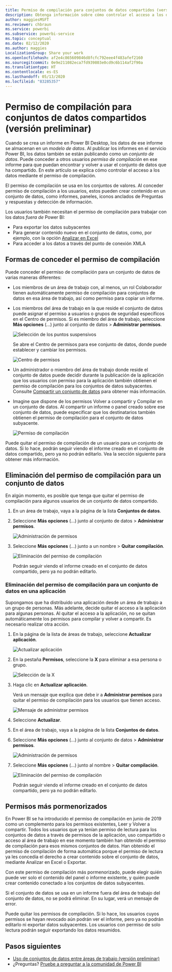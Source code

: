 ```yaml
---
title: Permiso de compilación para conjuntos de datos compartidos (versión preliminar)
description: Obtenga información sobre cómo controlar el acceso a los datos mediante el permiso de compilación.
author: maggiesMSFT
ms.reviewer: chbraun
ms.service: powerbi
ms.subservice: powerbi-service
ms.topic: conceptual
ms.date: 02/12/2020
ms.author: maggies
LocalizationGroup: Share your work
ms.openlocfilehash: af2e4c865609846d8fcfc792eee4f483afef2160
ms.sourcegitcommit: 0e9e211082eca7fd939803e0cd9c6b114af2f90a
ms.translationtype: HT
ms.contentlocale: es-ES
ms.lasthandoff: 05/13/2020
ms.locfileid: "83285357"
---
```

# <a name="build-permission-for-shared-datasets-preview"></a>Permiso de compilación para conjuntos de datos compartidos (versión preliminar)

Cuando se crea un informe en Power BI Desktop, los datos de ese informe se almacenan en un *modelo de datos*. Al publicar los informes en el servicio Power BI, los datos también se están publicando como un *conjunto de datos*. Puede conceder a otros usuarios *permiso de compilación* en ese informe para que puedan encontrar y volver a usar el conjunto de datos que ha compartido. En este artículo se explica cómo controlar el acceso a los datos mediante el permiso de compilación.

El permiso de compilación se usa en los conjuntos de valores. Al conceder permiso de compilación a los usuarios, estos pueden crear contenido en un conjunto de datos, como informes, paneles, iconos anclados de Preguntas y respuestas y detección de información. 

Los usuarios también necesitan el permiso de compilación para trabajar con los datos *fuera de* Power BI:

- Para exportar los datos subyacentes
- Para generar contenido nuevo en el conjunto de datos, como, por ejemplo, con la opción [Analizar en Excel](../collaborate-share/service-analyze-in-excel.md)
- Para acceder a los datos a través del punto de conexión XMLA

## <a name="ways-to-give-build-permission"></a>Formas de conceder el permiso de compilación

Puede conceder el permiso de compilación para un conjunto de datos de varias maneras diferentes:

- Los miembros de un área de trabajo con, al menos, un rol Colaborador tienen automáticamente permiso de compilación para conjuntos de datos en esa área de trabajo, así como permiso para copiar un informe.
 
- Los miembros del área de trabajo en la que reside el conjunto de datos puede asignar el permiso a usuarios o grupos de seguridad específicos en el Centro de permisos. Si es miembro del área de trabajo, seleccione **Más opciones** (...) junto al conjunto de datos > **Administrar permisos**.

    ![Selección de los puntos suspensivos](media/service-datasets-build-permissions/power-bi-dataset-permissions-new-look.png)

    Se abre el Centro de permisos para ese conjunto de datos, donde puede establecer y cambiar los permisos.

    ![Centro de permisos](media/service-datasets-build-permissions/power-bi-dataset-remove-permissions-no-callouts.png)

- Un administrador o miembro del área de trabajo donde reside el conjunto de datos puede decidir durante la publicación de la aplicación que los usuarios con permiso para la aplicación también obtienen el permiso de compilación para los conjuntos de datos subyacentes. Consulte [Compartir un conjunto de datos](service-datasets-share.md) para obtener más información.

- Imagine que dispone de los permisos Volver a compartir y Compilar en un conjunto de datos. Al compartir un informe o panel creado sobre ese conjunto de datos, puede especificar que los destinatarios también obtienen el permiso de compilación para el conjunto de datos subyacente.

    ![Permiso de compilación](media/service-datasets-build-permissions/power-bi-share-report-allow-users.png)

Puede quitar el permiso de compilación de un usuario para un conjunto de datos. Si lo hace, podrán seguir viendo el informe creado en el conjunto de datos compartido, pero ya no podrán editarlo. Vea la sección siguiente para obtener más información.

## <a name="remove-build-permission-for-a-dataset"></a>Eliminación del permiso de compilación para un conjunto de datos

En algún momento, es posible que tenga que quitar el permiso de compilación para algunos usuarios de un conjunto de datos compartido. 

1. En un área de trabajo, vaya a la página de la lista **Conjuntos de datos**. 
1. Seleccione **Más opciones** (...) junto al conjunto de datos > **Administrar permisos**.

    ![Administración de permisos](media/service-datasets-build-permissions/power-bi-dataset-permissions-new-look.png)

1. Seleccione **Más opciones** (...) junto a un nombre > **Quitar compilación**.

    ![Eliminación del permiso de compilación](media/service-datasets-build-permissions/power-bi-dataset-remove-build-permissions.png)

    Podrán seguir viendo el informe creado en el conjunto de datos compartido, pero ya no podrán editarlo.

### <a name="remove-build-permission-for-a-dataset-in-an-app"></a>Eliminación del permiso de compilación para un conjunto de datos en una aplicación

Supongamos que ha distribuido una aplicación desde un área de trabajo a un grupo de personas. Más adelante, decide quitar el acceso a la aplicación para algunas personas. Al quitar el acceso a la aplicación, no se quitan automáticamente los permisos para compilar y volver a compartir. Es necesario realizar otra acción. 

1. En la página de la lista de áreas de trabajo, seleccione **Actualizar aplicación**. 

    ![Actualizar aplicación](media/service-datasets-build-permissions/power-bi-app-update.png)

1. En la pestaña **Permisos**, seleccione la **X** para eliminar a esa persona o grupo. 

    ![Selección de la X](media/service-datasets-build-permissions/power-bi-app-delete-user.png)
1. Haga clic en **Actualizar aplicación**.

    Verá un mensaje que explica que debe ir a **Administrar permisos** para quitar el permiso de compilación para los usuarios que tienen acceso. 

    ![Mensaje de administrar permisos](media/service-datasets-build-permissions/power-bi-dataset-app-remove-message.png)

1. Seleccione **Actualizar**.

1. En el área de trabajo, vaya a la página de la lista **Conjuntos de datos**. 
1. Seleccione **Más opciones** (...) junto al conjunto de datos > **Administrar permisos**.

    ![Administración de permisos](media/service-datasets-build-permissions/power-bi-dataset-permissions-new-look.png)

1. Seleccione **Más opciones** (...) junto al nombre > **Quitar compilación**.

    ![Eliminación del permiso de compilación](media/service-datasets-build-permissions/power-bi-dataset-remove-build-permissions.png)

    Podrán seguir viendo el informe creado en el conjunto de datos compartido, pero ya no podrán editarlo.

## <a name="more-granular-permissions"></a>Permisos más pormenorizados

En Power BI se ha introducido el permiso de compilación en junio de 2019 como un complemento para los permisos existentes, Leer y Volver a compartir. Todos los usuarios que ya tenían permiso de lectura para los conjuntos de datos a través de permisos de la aplicación, uso compartido o acceso al área de trabajo en ese momento también han obtenido el permiso de compilación para esos mismos conjuntos de datos. Han obtenido el permiso de compilación de forma automática porque el permiso de lectura ya les concedía el derecho a crear contenido sobre el conjunto de datos, mediante Analizar en Excel o Exportar.

Con este permiso de compilación más pormenorizado, puede elegir quién puede ver solo el contenido del panel o informe existente, y quién puede crear contenido conectado a los conjuntos de datos subyacentes.

Si el conjunto de datos se usa en un informe fuera del área de trabajo del conjunto de datos, no se podrá eliminar. En su lugar, verá un mensaje de error.

Puede quitar los permisos de compilación. Si lo hace, los usuarios cuyos permisos se hayan revocado aún podrán ver el informe, pero ya no podrán editarlo ni exportar datos subyacentes. Los usuarios con permiso de solo lectura podrán seguir exportando los datos resumidos. 

## <a name="next-steps"></a>Pasos siguientes

- [Uso de conjuntos de datos entre áreas de trabajo (versión preliminar)](service-datasets-across-workspaces.md)
- ¿Preguntas? [Pruebe a preguntar a la comunidad de Power BI](https://community.powerbi.com/)
